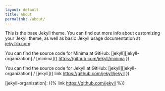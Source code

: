 ```yaml
---
layout: default
title: About
permalink: /about/
---
```


This is the base Jekyll theme. You can find out more info about customizing your Jekyll theme, as well as basic Jekyll usage documentation at [jekyllrb.com](https://jekyllrb.com/)

You can find the source code for Minima at GitHub:
[jekyll][jekyll-organization] /
[minima]({ https://github.com/jekyll/minima })

You can find the source code for Jekyll at GitHub:
[jekyll][jekyll-organization] /
[jekyll]({ link https://github.com/jekyll/jekyll })


[jekyll-organization]: ({% link https://github.com/jekyll %})
